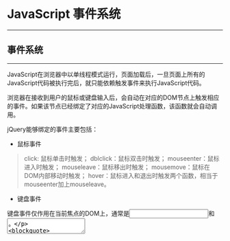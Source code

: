 # JavaScript 事件系统


---

## 事件系统
---
JavaScript在浏览器中以单线程模式运行，页面加载后，一旦页面上所有的JavaScript代码被执行完后，就只能依赖触发事件来执行JavaScript代码。

浏览器在接收到用户的鼠标或键盘输入后，会自动在对应的DOM节点上触发相应的事件。如果该节点已经绑定了对应的JavaScript处理函数，该函数就会自动调用。

jQuery能够绑定的事件主要包括：

* 鼠标事件

> click: 鼠标单击时触发；
dblclick：鼠标双击时触发；
mouseenter：鼠标进入时触发；
mouseleave：鼠标移出时触发；
mousemove：鼠标在DOM内部移动时触发；
hover：鼠标进入和退出时触发两个函数，相当于mouseenter加上mouseleave。

* 键盘事件

键盘事件仅作用在当前焦点的DOM上，通常是<input>和<textarea>。

 > keydown：键盘按下时触发；
keyup：键盘松开时触发；
keypress：按一次键后触发。

* 其他事件

> focus：当DOM获得焦点时触发；
blur：当DOM失去焦点时触发；
change：当<input>、<select>或<textarea>的内容改变时触发；
submit：当<form>提交时触发；
ready：当页面被载入并且DOM树完成初始化后触发。

## 事件捕获、事件冒泡与事件委托
---
![event](../images/event.png)

**事件冒泡**：事件促发的最深层元素首先接收事件。然后是它的父元素，依次向上，直到document对象最终接收到事件。尽管相对于html元素来说，document没有独立的视觉表现，他仍然是html元素的父元素并且事件能冒泡到document元素。

**事件捕获**：事件首先发生在DOM树的最高层对象(document)然后往最深层的元素传播。（注意IE6只有冒泡，没有捕获）。

**事件委托**：我认为事件委托是利用冒泡原理，把事件的监听转换到其父元素上，也就是把事件绑定到父元素上，然后在事件中获取子元素对象，对其进行相应的操作。优点：1.提高性能2.减少代码量
